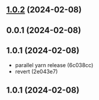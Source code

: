

## [1.0.2](https://github.com/flixyudh/flix/compare/v0.0.1...v1.0.2) (2024-02-08)



## 0.0.1 (2024-02-08)

## 1.0.1 (2024-02-08)

* parallel yarn release (6c038cc)
* revert (2e043e7)

## 1.0.1 (2024-02-08)